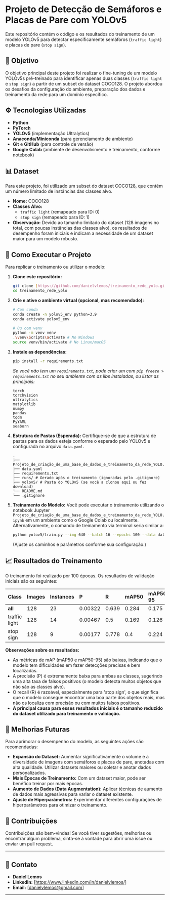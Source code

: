 # Projeto de Detecção de Semáforos e Placas de Pare com YOLOv5

Este repositório contém o código e os resultados do treinamento de um modelo YOLOv5 para detectar especificamente semáforos (`traffic light`) e placas de pare (`stop sign`).

## 🎯 Objetivo

O objetivo principal deste projeto foi realizar o fine-tuning de um modelo YOLOv5s pré-treinado para identificar apenas duas classes (`traffic light` e `stop sign`) a partir de um subset do dataset COCO128. O projeto abordou os desafios da configuração do ambiente, preparação dos dados e treinamento da rede para um domínio específico.

## ⚙️ Tecnologias Utilizadas

* **Python**
* **PyTorch**
* **YOLOv5** (implementação Ultralytics)
* **Anaconda/Miniconda** (para gerenciamento de ambiente)
* **Git** e **GitHub** (para controle de versão)
* **Google Colab** (ambiente de desenvolvimento e treinamento, conforme notebook)

## 📊 Dataset

Para este projeto, foi utilizado um subset do dataset COCO128, que contém um número limitado de instâncias das classes alvo.

* **Nome:** COCO128
* **Classes Alvo:**
    * `traffic light` (remapeado para ID: 0)
    * `stop sign` (remapeado para ID: 1)
* **Observação:** Devido ao tamanho limitado do dataset (128 imagens no total, com poucas instâncias das classes alvo), os resultados de desempenho foram iniciais e indicam a necessidade de um dataset maior para um modelo robusto.

## 🚀 Como Executar o Projeto

Para replicar o treinamento ou utilizar o modelo:

1.  **Clone este repositório:**
    ```bash
    git clone [https://github.com/danielvlemos/treinamento_rede_yolo.git](https://github.com/danielvlemos/treinamento_rede_yolo.git)
    cd treinamento_rede_yolo
    ```

2.  **Crie e ative o ambiente virtual (opcional, mas recomendado):**
    ```bash
    # Com conda
    conda create -n yolov5_env python=3.9
    conda activate yolov5_env

    # Ou com venv
    python -m venv venv
    .\venv\Scripts\activate # No Windows
    source venv/bin/activate # No Linux/macOS
    ```

3.  **Instale as dependências:**
    ```bash
    pip install -r requirements.txt
    ```
    *Se você não tem um `requirements.txt`, pode criar um com `pip freeze > requirements.txt` no seu ambiente com as libs instaladas, ou listar as principais:*
    ```
    torch
    torchvision
    ultralytics
    matplotlib
    numpy
    pandas
    tqdm
    PyYAML
    seaborn
    ```

4.  **Estrutura de Pastas (Esperada):**
    Certifique-se de que a estrutura de pastas para os dados esteja conforme o esperado pelo YOLOv5 e configurada no arquivo `data.yaml`.
    ```
    .
    ├── Projeto_de_criação_de_uma_base_de_dados_e_treinamento_da_rede_YOLO.ipynb
    ├── data.yaml
    ├── requirements.txt
    ├── runs/ # Gerado após o treinamento (ignoradas pelo .gitignore)
    ├── yolov5/ # Pasta do YOLOv5 (se você a clonou aqui ou fez download)
    └── README.md
    └── .gitignore
    ```

5.  **Treinamento do Modelo:**
    Você pode executar o treinamento utilizando o notebook Jupyter `Projeto_de_criação_de_uma_base_de_dados_e_treinamento_da_rede_YOLO.ipynb` em um ambiente como o Google Colab ou localmente.
    Alternativamente, o comando de treinamento via terminal seria similar a:
    ```bash
    python yolov5/train.py --img 640 --batch 16 --epochs 100 --data data.yaml --weights yolov5s.pt --name traffic_signs_run
    ```
    (Ajuste os caminhos e parâmetros conforme sua configuração.)

## 📈 Resultados do Treinamento

O treinamento foi realizado por 100 épocas. Os resultados de validação iniciais são os seguintes:

| Class             | Images | Instances | P         | R         | mAP50     | mAP50-95  |
| :---------------- | :----- | :-------- | :-------- | :-------- | :-------- | :-------- |
| **all** | 128    | 23        | 0.00322   | 0.639     | 0.284     | 0.175     |
| traffic light     | 128    | 14        | 0.00467   | 0.5       | 0.169     | 0.126     |
| stop sign         | 128    | 9         | 0.00177   | 0.778     | 0.4       | 0.224     |

**Observações sobre os resultados:**
* As métricas de mAP (mAP50 e mAP50-95) são baixas, indicando que o modelo tem dificuldades em fazer detecções precisas e bem localizadas.
* A precisão (P) é extremamente baixa para ambas as classes, sugerindo uma alta taxa de falsos positivos (o modelo detecta muitos objetos que não são as classes alvo).
* O recall (R) é razoável, especialmente para 'stop sign', o que significa que o modelo consegue encontrar uma boa parte dos objetos reais, mas não os localiza com precisão ou com muitos falsos positivos.
* **A principal causa para esses resultados iniciais é o tamanho reduzido do dataset utilizado para treinamento e validação.**

## 🔮 Melhorias Futuras

Para aprimorar o desempenho do modelo, as seguintes ações são recomendadas:

* **Expansão do Dataset:** Aumentar significativamente o volume e a diversidade de imagens com semáforos e placas de pare, anotadas com alta qualidade. Utilizar datasets maiores ou coletar e anotar dados personalizados.
* **Mais Épocas de Treinamento:** Com um dataset maior, pode ser benéfico treinar por mais épocas.
* **Aumento de Dados (Data Augmentation):** Aplicar técnicas de aumento de dados mais agressivas para variar o dataset existente.
* **Ajuste de Hiperparâmetros:** Experimentar diferentes configurações de hiperparâmetros para otimizar o treinamento.

## 🤝 Contribuições

Contribuições são bem-vindas! Se você tiver sugestões, melhorias ou encontrar algum problema, sinta-se à vontade para abrir uma issue ou enviar um pull request.

---

## 📧 Contato

*  **Daniel Lemos**
* **LinkedIn:** [https://www.linkedin.com/in/danielvlemos/]
* **Email:** [danielvlemos@gmail.com]

---
